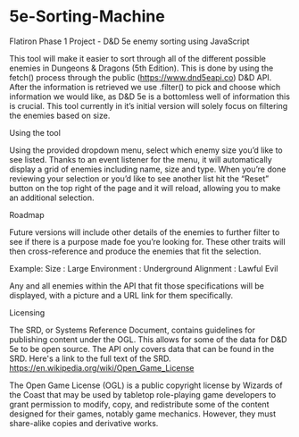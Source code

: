 # 5e-Sorting-Machine
Flatiron Phase 1 Project - D&amp;D 5e enemy sorting using JavaScript

This tool will make it easier to sort through all of the different possible enemies in Dungeons & Dragons (5th Edition). This is done by using the fetch() process through the public (https://www.dnd5eapi.co) D&D API.
After the information is retrieved we use .filter() to pick and choose which information we would like, as D&D 5e is a bottomless well of information this is crucial. This tool currently in it’s initial version will solely focus on filtering the enemies based on size.


Using the tool

Using the provided dropdown menu, select which enemy size you’d like to see listed. Thanks to an event listener for the menu, it will automatically display a grid of enemies including name, size and type. When you’re done reviewing your selection or you’d like to see another list hit the “Reset” button on the top right of the page and it will reload, allowing you to make an additional selection.






Roadmap

Future versions will include other details of the enemies to further filter to see if there is a purpose made foe you’re looking for. These other traits will then cross-reference and produce the enemies that fit the selection.

Example: 
Size : Large
Environment : Underground
Alignment : Lawful Evil

Any and all enemies within the API that fit those specifications will be displayed, with a picture and a URL link for them specifically.






Licensing

The SRD, or Systems Reference Document, contains guidelines for publishing content under the OGL. This allows for some of the data for D&D 5e to be open source. The API only covers data that can be found in the SRD. Here's a link to the full text of the SRD.   https://en.wikipedia.org/wiki/Open_Game_License

The Open Game License (OGL) is a public copyright license by Wizards of the Coast that may be used by tabletop role-playing game developers to grant permission to modify, copy, and redistribute some of the content designed for their games, notably game mechanics. However, they must share-alike copies and derivative works. 
